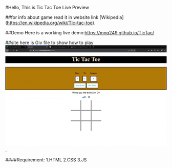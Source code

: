 
#Hello, This is Tic Tac Toe Live Preview

##for info about game read it in website link [Wikipedia] (https://en.wikipedia.org/wiki/Tic-tac-toe).

##Demo
Here is a working live demo:https://mnq249.github.io/TicTac/

##site
here is Giv file to show how to play 
![gif of site](https://github.com/MNQ249/TicTac/blob/master/Demoimage/Screen%20Recording%201441-02-18%20at%201.03.37%20AM.gif).


####Requirement:
1.HTML
2.CSS
3.JS

